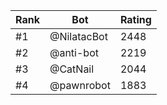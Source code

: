 Rank|Bot|Rating
---|---|---
#1|@NilatacBot|2448
#2|@anti-bot|2219
#3|@CatNail|2044
#4|@pawnrobot|1883
